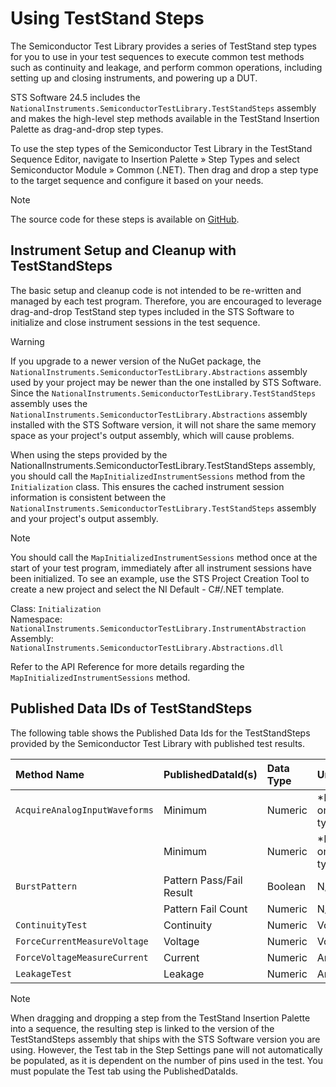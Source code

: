 # Using TestStand Steps

The Semiconductor Test Library provides a series of TestStand step types for you to use in your test sequences to execute common test methods such as continuity and leakage, and perform common operations, including setting up and closing instruments, and powering up a DUT.

STS Software 24.5 includes the `NationalInstruments.SemiconductorTestLibrary.TestStandSteps` assembly and makes the high-level step methods available in the TestStand Insertion Palette as drag-and-drop step types.

To use the step types of the Semiconductor Test Library in the TestStand Sequence Editor, navigate to Insertion Palette » Step Types and select Semiconductor Module » Common (.NET). Then drag and drop a step type to the target sequence and configure it based on your needs.

> [!NOTE]
> The source code for these steps is available on [GitHub](https://github.com/ni/semi-test-library-dotnet).

## Instrument Setup and Cleanup with TestStandSteps

The basic setup and cleanup code is not intended to be re-written and managed by each test program. Therefore, you are encouraged to leverage drag-and-drop TestStand step types included in the STS Software to initialize and close instrument sessions in the test sequence.

> [!WARNING]
> If you upgrade to a newer version of the NuGet package, the `NationalInstruments.SemiconductorTestLibrary.Abstractions` assembly used by your project may be newer than the one installed by STS Software. Since the `NationalInstruments.SemiconductorTestLibrary.TestStandSteps` assembly uses the `NationalInstruments.SemiconductorTestLibrary.Abstractions` assembly installed with the STS Software version, it will not share the same memory space as your project's output assembly, which will cause problems.

When using the steps provided by the NationalInstruments.SemiconductorTestLibrary.TestStandSteps assembly, you should call the `MapInitializedInstrumentSessions` method from the `Initialization` class. This ensures the cached instrument session information is consistent between the `NationalInstruments.SemiconductorTestLibrary.TestStandSteps` assembly and your project's output assembly.

>[!NOTE]
> You should call the `MapInitializedInstrumentSessions` method once at the start of your test program, immediately after all instrument sessions have been initialized. To see an example, use the STS Project Creation Tool to create a new project and select the NI Default - C#/.NET template.
>
> Class: `Initialization` \
> Namespace: `NationalInstruments.SemiconductorTestLibrary.InstrumentAbstraction` \
> Assembly: `NationalInstruments.SemiconductorTestLibrary.Abstractions.dll`
>
> Refer to the API Reference for more details regarding the `MapInitializedInstrumentSessions` method.

## Published Data IDs of TestStandSteps

The following table shows the Published Data Ids for the TestStandSteps provided by the Semiconductor Test Library with published test results.

| Method Name                            | PublishedDataId(s)       | Data Type | Units                  |
| :------------------------------------- | :----------------------- | :-------- | :--------------------- |
| `AcquireAnalogInputWaveforms`          | Minimum                  | Numeric   | \*Depends on task type |
|                                        | Minimum                  | Numeric   | \*Depends on task type |
| `BurstPattern`                         | Pattern Pass/Fail Result | Boolean   | N/A                    |
|                                        | Pattern Fail Count       | Numeric   | N/A                    |
| `ContinuityTest`                       | Continuity               | Numeric   | Volts                  |
| `ForceCurrentMeasureVoltage`           | Voltage                  | Numeric   | Volts                  |
| `ForceVoltageMeasureCurrent`           | Current                  | Numeric   | Amperes                |
| `LeakageTest`                          | Leakage                  | Numeric   | Amperes                |

> [!NOTE]
> When dragging and dropping a step from the TestStand Insertion Palette into a sequence, the resulting step is linked to the version of the TestStandSteps assembly that ships with the STS Software version you are using. However, the Test tab in the Step Settings pane will not automatically be populated, as it is dependent on the number of pins used in the test. You must populate the Test tab using the PublishedDataIds.
